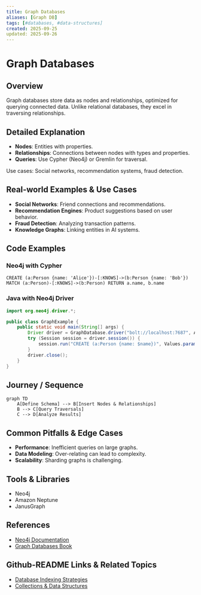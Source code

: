 ```yaml
---
title: Graph Databases
aliases: [Graph DB]
tags: [#databases, #data-structures]
created: 2025-09-25
updated: 2025-09-26
---
```


# Graph Databases

## Overview

Graph databases store data as nodes and relationships, optimized for querying connected data. Unlike relational databases, they excel in traversing relationships.

## Detailed Explanation

- **Nodes**: Entities with properties.
- **Relationships**: Connections between nodes with types and properties.
- **Queries**: Use Cypher (Neo4j) or Gremlin for traversal.

Use cases: Social networks, recommendation systems, fraud detection.

## Real-world Examples & Use Cases

- **Social Networks**: Friend connections and recommendations.
- **Recommendation Engines**: Product suggestions based on user behavior.
- **Fraud Detection**: Analyzing transaction patterns.
- **Knowledge Graphs**: Linking entities in AI systems.

## Code Examples

### Neo4j with Cypher

```cypher
CREATE (a:Person {name: 'Alice'})-[:KNOWS]->(b:Person {name: 'Bob'})
MATCH (a:Person)-[:KNOWS]->(b:Person) RETURN a.name, b.name
```

### Java with Neo4j Driver

```java
import org.neo4j.driver.*;

public class GraphExample {
    public static void main(String[] args) {
        Driver driver = GraphDatabase.driver("bolt://localhost:7687", AuthTokens.basic("neo4j", "password"));
        try (Session session = driver.session()) {
            session.run("CREATE (a:Person {name: $name})", Values.parameters("name", "Alice"));
        }
        driver.close();
    }
}
```

## Journey / Sequence

```mermaid
graph TD
    A[Define Schema] --> B[Insert Nodes & Relationships]
    B --> C[Query Traversals]
    C --> D[Analyze Results]
```

## Common Pitfalls & Edge Cases

- **Performance**: Inefficient queries on large graphs.
- **Data Modeling**: Over-relating can lead to complexity.
- **Scalability**: Sharding graphs is challenging.

## Tools & Libraries

- Neo4j
- Amazon Neptune
- JanusGraph

## References

- [Neo4j Documentation](https://neo4j.com/docs/)
- [Graph Databases Book](https://graphdatabases.com/)

## Github-README Links & Related Topics

- [Database Indexing Strategies](./database-indexing-strategies/README.md)
- [Collections & Data Structures](./collections-and-data-structures/README.md)